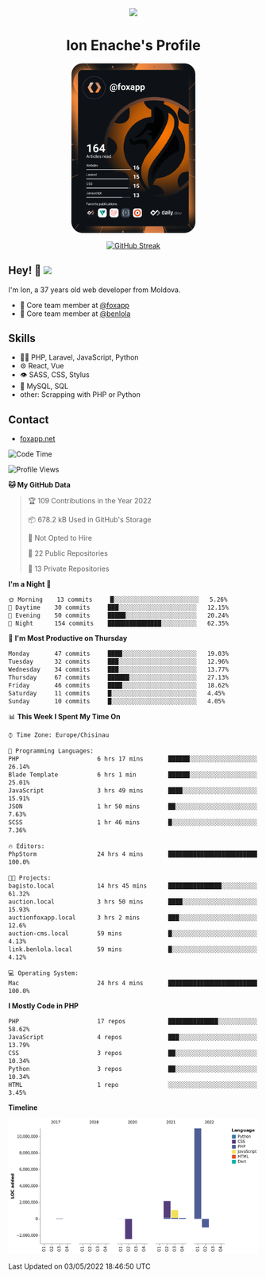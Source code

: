 <div id="header" align="center">
  <img src="https://media.giphy.com/media/M9gbBd9nbDrOTu1Mqx/giphy.gif" width="100"/>
	<h1>Ion Enache's Profile</h1>
</div>
<div align="center">
	<a href="https://app.daily.dev/foxapp"><img src="https://github.com/foxapp/foxapp/blob/master/devcard.svg" width="250" alt="Ion Enache's Dev Card"/></a>
</div>


<div align="center">
	
[![GitHub Streak](http://github-readme-streak-stats.herokuapp.com?user=foxapp&hide_border=true&date_format=M%20j%5B%2C%20Y%5D)](https://git.io/streak-stats)
	
</div>


## Hey! 👋 <img src="https://media.giphy.com/media/hvRJCLFzcasrR4ia7z/giphy.gif" width="30px"/>
I'm Ion, a 37 years old web developer from Moldova.


- 👥 Core team member at [@foxapp](https://github.com/foxapp)
- 👥 Core team member at [@benlola](https://github.com/benlola)

## Skills
- 👨‍💻 PHP, Laravel, JavaScript, Python
- ⚙️ React, Vue
- 👁️ SASS, CSS, Stylus
- 💽 MySQL, SQL
- other: Scrapping with PHP or Python

## Contact
- [foxapp.net](https://www.foxapp.net)

<!--START_SECTION:waka-->
![Code Time](http://img.shields.io/badge/Code%20Time-616%20hrs%2059%20mins-blue)

![Profile Views](http://img.shields.io/badge/Profile%20Views-0-blue)

**🐱 My GitHub Data** 

> 🏆 109 Contributions in the Year 2022
 > 
> 📦 678.2 kB Used in GitHub's Storage 
 > 
> 🚫 Not Opted to Hire
 > 
> 📜 22 Public Repositories 
 > 
> 🔑 13 Private Repositories  
 > 
**I'm a Night 🦉** 

```text
🌞 Morning    13 commits     █░░░░░░░░░░░░░░░░░░░░░░░░   5.26% 
🌆 Daytime    30 commits     ███░░░░░░░░░░░░░░░░░░░░░░   12.15% 
🌃 Evening    50 commits     █████░░░░░░░░░░░░░░░░░░░░   20.24% 
🌙 Night      154 commits    ███████████████░░░░░░░░░░   62.35%

```
📅 **I'm Most Productive on Thursday** 

```text
Monday       47 commits     ████░░░░░░░░░░░░░░░░░░░░░   19.03% 
Tuesday      32 commits     ███░░░░░░░░░░░░░░░░░░░░░░   12.96% 
Wednesday    34 commits     ███░░░░░░░░░░░░░░░░░░░░░░   13.77% 
Thursday     67 commits     ██████░░░░░░░░░░░░░░░░░░░   27.13% 
Friday       46 commits     ████░░░░░░░░░░░░░░░░░░░░░   18.62% 
Saturday     11 commits     █░░░░░░░░░░░░░░░░░░░░░░░░   4.45% 
Sunday       10 commits     █░░░░░░░░░░░░░░░░░░░░░░░░   4.05%

```


📊 **This Week I Spent My Time On** 

```text
⌚︎ Time Zone: Europe/Chisinau

💬 Programming Languages: 
PHP                      6 hrs 17 mins       ██████░░░░░░░░░░░░░░░░░░░   26.14% 
Blade Template           6 hrs 1 min         ██████░░░░░░░░░░░░░░░░░░░   25.01% 
JavaScript               3 hrs 49 mins       ████░░░░░░░░░░░░░░░░░░░░░   15.91% 
JSON                     1 hr 50 mins        ██░░░░░░░░░░░░░░░░░░░░░░░   7.63% 
SCSS                     1 hr 46 mins        █░░░░░░░░░░░░░░░░░░░░░░░░   7.36%

🔥 Editors: 
PhpStorm                 24 hrs 4 mins       █████████████████████████   100.0%

🐱‍💻 Projects: 
bagisto.local            14 hrs 45 mins      ███████████████░░░░░░░░░░   61.32% 
auction.local            3 hrs 50 mins       ████░░░░░░░░░░░░░░░░░░░░░   15.93% 
auctionfoxapp.local      3 hrs 2 mins        ███░░░░░░░░░░░░░░░░░░░░░░   12.6% 
auction-cms.local        59 mins             █░░░░░░░░░░░░░░░░░░░░░░░░   4.13% 
link.benlola.local       59 mins             █░░░░░░░░░░░░░░░░░░░░░░░░   4.12%

💻 Operating System: 
Mac                      24 hrs 4 mins       █████████████████████████   100.0%

```

**I Mostly Code in PHP** 

```text
PHP                      17 repos            ██████████████░░░░░░░░░░░   58.62% 
JavaScript               4 repos             ███░░░░░░░░░░░░░░░░░░░░░░   13.79% 
CSS                      3 repos             ██░░░░░░░░░░░░░░░░░░░░░░░   10.34% 
Python                   3 repos             ██░░░░░░░░░░░░░░░░░░░░░░░   10.34% 
HTML                     1 repo              ░░░░░░░░░░░░░░░░░░░░░░░░░   3.45%

```


**Timeline**

![Chart not found](https://raw.githubusercontent.com/foxapp/foxapp/master/charts/bar_graph.png) 


 Last Updated on 03/05/2022 18:46:50 UTC
<!--END_SECTION:waka-->
